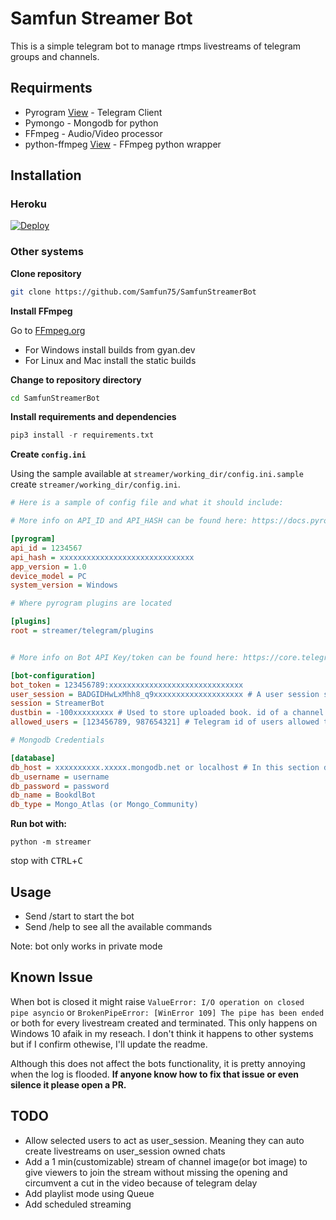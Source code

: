 # Samfun Streamer Bot

This is a simple telegram bot to manage rtmps livestreams of telegram groups and channels.

## Requirments

- Pyrogram [View](https://github.com/pyrogram/pyrogram) - Telegram Client
- Pymongo - Mongodb for python
- FFmpeg - Audio/Video processor
- python-ffmpeg [View](https://github.com/jonghwanhyeon/python-ffmpeg) - FFmpeg python wrapper

## Installation

### Heroku


[![Deploy](https://www.herokucdn.com/deploy/button.svg)](https://heroku.com/deploy?template=https://github.com/Samfun75/SamfunStreamerBot)
<br>

### Other systems

**Clone repository**

```bash
git clone https://github.com/Samfun75/SamfunStreamerBot
```

**Install FFmpeg**

Go to [FFmpeg.org](https://ffmpeg.org/download.html)

- For Windows install builds from gyan.dev
- For Linux and Mac install the static builds

**Change to repository directory**

```bash
cd SamfunStreamerBot
```

**Install requirements and dependencies**

```python
pip3 install -r requirements.txt
```

**Create `config.ini`**

Using the sample available at `streamer/working_dir/config.ini.sample` create `streamer/working_dir/config.ini`.

```ini
# Here is a sample of config file and what it should include:

# More info on API_ID and API_HASH can be found here: https://docs.pyrogram.org/intro/setup#api-keys

[pyrogram]
api_id = 1234567
api_hash = xxxxxxxxxxxxxxxxxxxxxxxxxxxxxx
app_version = 1.0
device_model = PC
system_version = Windows

# Where pyrogram plugins are located

[plugins]
root = streamer/telegram/plugins


# More info on Bot API Key/token can be found here: https://core.telegram.org/bots#6-botfather

[bot-configuration]
bot_token = 123456789:xxxxxxxxxxxxxxxxxxxxxxxxxxxxxx
user_session = BADGIDHwLxMhh8_q9xxxxxxxxxxxxxxxxxxxx # A user session string run the example here and input the result: https://docs.pyrogram.org/api/methods/export_session_string
session = StreamerBot
dustbin = -100xxxxxxxxx # Used to store uploaded book. id of a channel where the bot is admin
allowed_users = [123456789, 987654321] # Telegram id of users allowed to use the bot. If the bot is open to all put empty array like this []

# Mongodb Credentials

[database]
db_host = xxxxxxxxxx.xxxxx.mongodb.net or localhost # In this section db_host is the address of the machine where the MongoDB is running, with port number
db_username = username
db_password = password
db_name = BookdlBot
db_type = Mongo_Atlas (or Mongo_Community)

```

**Run bot with:**

`python -m streamer`

stop with <kbd>CTRL</kbd>+<kbd>C</kbd>

## Usage

- Send /start to start the bot
- Send /help to see all the available commands

Note: bot only works in private mode

## Known Issue

When bot is closed it might raise `ValueError: I/O operation on closed pipe asyncio` or `BrokenPipeError: [WinError 109] The pipe has been ended` or both for every livestream created and terminated. This only happens on Windows 10 afaik in my reseach. I don't think it happens to other systems but if I confirm othewise, I'll update the readme.

Although this does not affect the bots functionality, it is pretty annoying when the log is flooded. **If anyone know how to fix that issue or even silence it please open a PR.**

## TODO

- Allow selected users to act as user_session. Meaning they can auto create livestreams on user_session owned chats
- Add a 1 min(customizable) stream of channel image(or bot image) to give viewers to join the stream without missing the opening and circumvent a cut in the video because of telegram delay
- Add playlist mode using Queue
- Add scheduled streaming
